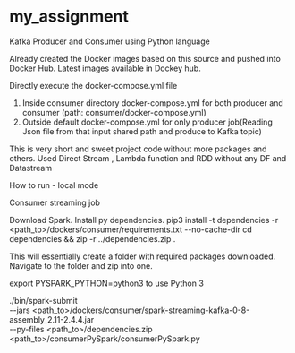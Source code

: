 # my_assignment
Kafka Producer and Consumer using Python language

Already created the Docker images based on this source and pushed into Docker Hub. Latest images available in Dockey hub.

Directly execute the docker-compose.yml file
1. Inside consumer directory docker-compose.yml for both producer and consumer (path: consumer/docker-compose.yml)
2. Outside default docker-compose.yml for only producer job(Reading Json file from that input shared path and produce to Kafka topic)

This is very short and sweet project code without more packages and others. Used Direct Stream , Lambda function and RDD without any DF and Datastream


How to run - local mode

Consumer streaming job

Download Spark. Install py dependencies. pip3 install -t dependencies -r <path_to>/dockers/consumer/requirements.txt --no-cache-dir cd dependencies && zip -r ../dependencies.zip .

This will essentially create a folder with required packages downloaded. Navigate to the folder and zip into one.

export PYSPARK_PYTHON=python3 to use Python 3

./bin/spark-submit \
      --jars <path_to>/dockers/consumer/spark-streaming-kafka-0-8-assembly_2.11-2.4.4.jar \
      --py-files <path_to>/dependencies.zip \
      <path_to>/consumerPySpark/consumerPySpark.py
